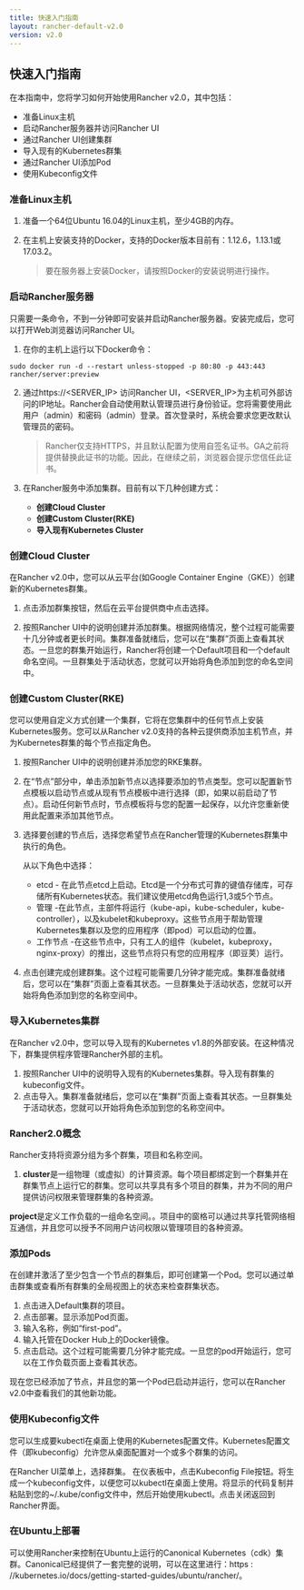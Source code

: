 ```yaml
---
title: 快速入门指南
layout: rancher-default-v2.0
version: v2.0
---
```


## 快速入门指南

在本指南中，您将学习如何开始使用Rancher v2.0，其中包括：

*	准备Linux主机
*	启动Rancher服务器并访问Rancher UI
*	通过Rancher UI创建集群
*	导入现有的Kubernetes群集
*	通过Rancher UI添加Pod
*	使用Kubeconfig文件

### 准备Linux主机
1.	准备一个64位Ubuntu 16.04的Linux主机，至少4GB的内存。
2.	在主机上安装支持的Docker，支持的Docker版本目前有：1.12.6，1.13.1或17.03.2。
	
	>	要在服务器上安装Docker，请按照Docker的安装说明进行操作。

### 启动Rancher服务器
只需要一条命令，不到一分钟即可安装并启动Rancher服务器。安装完成后，您可以打开Web浏览器访问Rancher UI。

1.	在你的主机上运行以下Docker命令：
```
sudo docker run -d --restart unless-stopped -p 80:80 -p 443:443 rancher/server:preview
```

2.	通过https://<SERVER_IP> 访问Rancher UI，<SERVER_IP>为主机可外部访问的IP地址。Rancher会自动使用默认管理员进行身份验证。您将需要使用此用户（admin）和密码（admin）登录。首次登录时，系统会要求您更改默认管理员的密码。

	>	Rancher仅支持HTTPS，并且默认配置为使用自签名证书。GA之前将提供替换此证书的功能。因此，在继续之前，浏览器会提示您信任此证书。

3.	在Rancher服务中添加集群。目前有以下几种创建方式：

	* 	**创建Cloud Cluster** 
	*	**创建Custom Cluster(RKE)** 
	* 	**导入现有Kubernetes Cluster** 

### **创建Cloud Cluster**
在Rancher v2.0中，您可以从云平台(如Google Container Engine（GKE））创建新的Kubernetes群集。

1.	点击添加群集按钮，然后在云平台提供商中点击选择。

2.	按照Rancher UI中的说明创建并添加群集。根据网络情况，整个过程可能需要十几分钟或者更长时间。集群准备就绪后，您可以在“集群”页面上查看其状态。一旦您的群集开始运行，Rancher将创建一个Default项目和一个default命名空间。一旦群集处于活动状态，您就可以开始将角色添加到您的命名空间中。

### 创建Custom Cluster(RKE)
您可以使用自定义方式创建一个集群，它将在您集群中的任何节点上安装Kubernetes服务。您可以从Rancher v2.0支持的各种云提供商添加主机节点，并为Kubernetes群集的每个节点指定角色。


1.	按照Rancher UI中的说明创建并添加您的RKE集群。

2.	在“节点”部分中，单击添加新节点以选择要添加的节点类型。您可以配置新节点模板以启动节点或从现有节点模板中进行选择（即，如果以前启动了节点）。启动任何新节点时，节点模板将与您的配置一起保存，以允许您重新使用此配置来添加其他节点。

3.	选择要创建的节点后，选择您希望节点在Rancher管理的Kubernetes群集中执行的角色。

	从以下角色中选择：

	*	etcd - 在此节点etcd上启动。Etcd是一个分布式可靠的键值存储库，可存储所有Kubernetes状态。我们建议使用etcd角色运行1,3或5个节点。
	*	管理 -在此节点，主部件将运行（kube-api，kube-scheduler，kube-controller），以及kubelet和kubeproxy。这些节点用于帮助管理Kubernetes集群以及您的应用程序（即pod）可以启动的位置。
	*	工作节点 -在这些节点中，只有工人的组件（kubelet，kubeproxy，nginx-proxy）的推出，这些节点将只有您的应用程序（即豆荚）运行。

4.	点击创建完成创建群集。这个过程可能需要几分钟才能完成。集群准备就绪后，您可以在“集群”页面上查看其状态。一旦群集处于活动状态，您就可以开始将角色添加到您的名称空间中。

### 导入Kubernetes集群
在Rancher v2.0中，您可以导入现有的Kubernetes v1.8的外部安装。在这种情况下，群集提供程序管理Rancher外部的主机。

1.	按照Rancher UI中的说明导入现有的Kubernetes集群。导入现有群集的kubeconfig文件。
2.	点击导入。集群准备就绪后，您可以在“集群”页面上查看其状态。一旦群集处于活动状态，您就可以开始将角色添加到您的名称空间中。

### Rancher2.0概念
Rancher支持将资源分组为多个群集，项目和名称空间。

1.	**cluster**是一组物理（或虚拟）的计算资源。每个项目都绑定到一个群集并在群集节点上运行它的群集。您可以共享具有多个项目的群集，并为不同的用户提供访问权限来管理群集的各种资源。

**project**是定义工作负载的一组命名空间。。项目中的窗格可以通过共享托管网络相互通信，并且您可以授予不同用户访问权限以管理项目的各种资源。

### 添加Pods
在创建并激活了至少包含一个节点的群集后，即可创建第一个Pod。您可以通过单击群集或查看所有群集的全局视图上的状态来检查群集状态。

1.	点击进入Default集群的项目。
2.	点击部署。显示添加Pod页面。
3.	输入名称，例如“first-pod”。
4.	输入托管在Docker Hub上的Docker镜像。
5.	点击启动。这个过程可能需要几分钟才能完成。一旦您的pod开始运行，您可以在工作负载页面上查看其状态。

现在您已经添加了节点，并且您的第一个Pod已启动并运行，您可以在Rancher v2.0中查看我们的其他新功能。

### 使用Kubeconfig文件
您可以生成要kubectl在桌面上使用的Kubernetes配置文件。Kubernetes配置文件（即kubeconfig）允许您从桌面配置对一个或多个群集的访问。

在Rancher UI菜单上，选择群集。
在仪表板中，点击Kubeconfig File按钮。将生成一个kubeconfig文件，以便您可以kubectl在桌面上使用。将显示的代码复制并粘贴到您的~/.kube/config文件中，然后开始使用kubectl。点击关闭返回到Rancher界面。
### 在Ubuntu上部署
可以使用Rancher来控制在Ubuntu上运行的Canonical Kubernetes（cdk）集群。Canonical已经提供了一套完整的说明，可以在这里进行：https : //kubernetes.io/docs/getting-started-guides/ubuntu/rancher/。